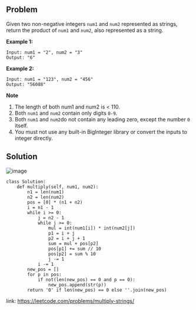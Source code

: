## Problem

Given two non-negative integers `num1` and `num2` represented as strings, return the product of `num1` and `num2`, also represented as a string.

**Example 1:**
```
Input: num1 = "2", num2 = "3"
Output: "6"
```

**Example 2:**
```
Input: num1 = "123", num2 = "456"
Output: "56088"
```

**Note**

1. The length of both num1 and num2 is < 110.
2. Both `num1` and `num2` contain only digits `0-9`.
3. Both `num1` and `num2`do not contain any leading zero, except the number `0` itself.
4. You must not use any built-in BigInteger library or convert the inputs to integer directly.

## Solution

![image](../images/43_MultiplyStrings.png)

```
class Solution:
    def multiply(self, num1, num2):
        n1 = len(num1)
        n2 = len(num2)
        pos = [0] * (n1 + n2)
        i = n1 - 1
        while i >= 0:
            j = n2 - 1
            while j >= 0:
                mul = int(num1[i]) * int(num2[j])
                p1 = i + j
                p2 = i + j + 1
                sum = mul + pos[p2]
                pos[p1] += sum // 10
                pos[p2] = sum % 10
                j -= 1
            i -= 1
        new_pos = []
        for p in pos:
            if not(len(new_pos) == 0 and p == 0):
                new_pos.append(str(p))
        return '0' if len(new_pos) == 0 else ''.join(new_pos)
```
link: https://leetcode.com/problems/multiply-strings/


